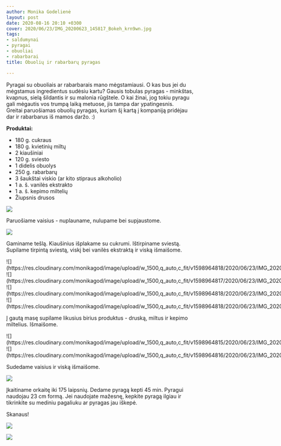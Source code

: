 ```yaml
---
author: Monika Godelienė
layout: post
date: 2020-08-16 20:10 +0300
cover: 2020/06/23/IMG_20200623_145817_Bokeh_krn9wn.jpg
tags:
- saldumynai
- pyragai
- obuoliai
- rabarbarai
title: Obuolių ir rabarbarų pyragas

---
```

Pyragai su obuoliais ar rabarbarais mano mėgstamiausi. O kas bus jei du mėgstamus ingredientus sudėsiu kartu? Gausis tobulas pyragas - minkštas, kvapnus, sielą šildantis ir su malonia rūgštele. O kai žinai, jog tokiu pyragu gali mėgautis vos trumpą laiką metuose, jis tampa dar ypatingesnis.  
Greitai paruošiamas obuolių pyragas, kuriam šį kartą į kompaniją pridėjau dar ir rabarbarus iš mamos daržo. :)

**Produktai:**

* 180 g. cukraus
* 180 g. kvietinių miltų
* 2 kiaušiniai
* 120 g. sviesto
* 1 didelis obuolys
* 250 g. rabarbarų
* 3 šaukštai viskio (ar kito stipraus alkoholio)
* 1 a. š. vanilės ekstrakto
* 1 a. š. kepimo miltelių
* Žiupsnis drusos

![](https://res.cloudinary.com/monikagod/image/upload/w_1500,q_auto,c_fit/v1598964817/2020/06/23/IMG_20200623_131805_Bokeh_czur3v.jpg)

Paruošiame vaisius - nuplauname, nulupame bei supjaustome.

![](https://res.cloudinary.com/monikagod/image/upload/w_1500,q_auto,c_fit/v1598964817/2020/06/23/IMG_20200623_132713_Bokeh_wdcikw.jpg)

Gaminame tešlą. Kiaušinius išplakame su cukrumi. Ištirpiname sviestą. Supilame tirpintą sviestą, viskį bei vanilės ekstraktą ir viską išmaišome.

<div class="row">
<div class="six columns" markdown="1">
![](https://res.cloudinary.com/monikagod/image/upload/w_1500,q_auto,c_fit/v1598964818/2020/06/23/IMG_20200623_132905_Bokeh_ymjvaq.jpg)
</div>
<div class="six columns" markdown="1">
![](https://res.cloudinary.com/monikagod/image/upload/w_1500,q_auto,c_fit/v1598964817/2020/06/23/IMG_20200623_133053_Bokeh_xlrf3s.jpg)
</div>
</div>

<div class="row">
<div class="six columns" markdown="1">
![](https://res.cloudinary.com/monikagod/image/upload/w_1500,q_auto,c_fit/v1598964818/2020/06/23/IMG_20200623_133132_Bokeh_yf9zd5.jpg)
</div>
<div class="six columns" markdown="1">
![](https://res.cloudinary.com/monikagod/image/upload/w_1500,q_auto,c_fit/v1598964818/2020/06/23/IMG_20200623_133149_Bokeh_kfenix.jpg)
</div>
</div>  

Į gautą masę supilame likusius birius produktus - druską, miltus ir kepimo miltelius. Išmaišome.

<div class="row">
<div class="six columns" markdown="1">
![](https://res.cloudinary.com/monikagod/image/upload/w_1500,q_auto,c_fit/v1598964815/2020/06/23/IMG_20200623_133434_Bokeh_o6rgbv.jpg)
</div>
<div class="six columns" markdown="1">
![](https://res.cloudinary.com/monikagod/image/upload/w_1500,q_auto,c_fit/v1598964816/2020/06/23/IMG_20200623_133605_Bokeh_jzhvmz.jpg)
</div>
</div>

Sudedame vaisius ir viską išmaišome.

![](https://res.cloudinary.com/monikagod/image/upload/w_1500,q_auto,c_fit/v1598964815/2020/06/23/IMG_20200623_134243_Bokeh_bea8gk.jpg)

Įkaitiname orkaitę iki 175 laipsnių. Dedame pyragą kepti 45 min. Pyragui naudojau 23 cm formą. Jei naudojate mažesnę, kepkite pyragą ilgiau ir tikrinkite su mediniu pagaliuku ar pyragas jau iškepė.

Skanaus!

![](https://res.cloudinary.com/monikagod/image/upload/w_1500,q_auto,c_fit/v1598964816/2020/06/23/IMG_20200623_145402_Bokeh_hhjoo9.jpg)

![](https://res.cloudinary.com/monikagod/image/upload/w_1500,q_auto,c_fit/v1598964816/2020/06/23/IMG_20200623_150021_Bokeh_qb2z11.jpg)
